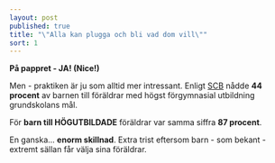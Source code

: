 ```yaml
---
layout: post
published: true
title: "\"Alla kan plugga och bli vad dom vill\""
sort: 1
---
```






**På pappret - JA! (Nice!)**

Men - praktiken är ju som alltid mer intressant. Enligt [SCB](http://www.scb.se/sv_/Hitta-statistik/Artiklar/Barn-till-lagutbildade-hamnar-efter-i-skolan/) nådde **44 procent** av barnen till föräldrar med högst förgymnasial utbildning grundskolans mål. 

För **barn till HÖGUTBILDADE** föräldrar var samma siffra **87 procent**. 

En ganska... **enorm skillnad**. Extra trist eftersom barn - som bekant - extremt sällan får välja sina föräldrar.
